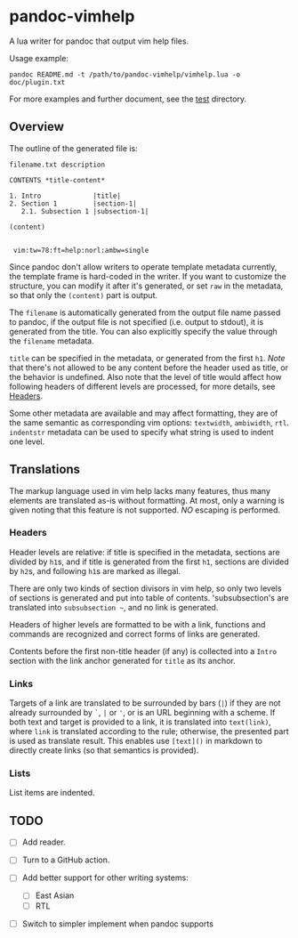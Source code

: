 # pandoc-vimhelp

A lua writer for pandoc that output vim help files.

Usage example:

```shell
pandoc README.md -t /path/to/pandoc-vimhelp/vimhelp.lua -o doc/plugin.txt
```

For more examples and further document, see the [test](test/) directory.

## Overview

The outline of the generated file is:

```
filename.txt description

CONTENTS *title-content*

1. Intro             |title|
2. Section 1         |section-1|
   2.1. Subsection 1 |subsection-1|

(content)


 vim:tw=78:ft=help:norl:ambw=single
```

Since pandoc don't allow writers to operate template metadata currently,
the template frame is hard-coded in the writer.
If you want to customize the structure, you can modify it after it's generated,
or set `raw` in the metadata, so that only the `(content)` part is output.

The `filename` is automatically generated from the output file name passed to pandoc,
if the output file is not specified (i.e. output to stdout),
it is generated from the title.
You can also explicitly specify the value through the `filename` metadata.

`title` can be specified in the metadata, or generated from the first `h1`.
*Note* that there's not allowed to be any content before the header used as title,
or the behavior is undefined.
Also note that the level of title would affect how following headers of different levels
are processed, for more details, see [Headers](#headers).

Some other metadata are available and may affect formatting,
they are of the same semantic as corresponding vim options:
`textwidth`, `ambiwidth`, `rtl`.
`indentstr` metadata can be used to specify what string is used to indent one level.

## Translations

The markup language used in vim help lacks many features,
thus many elements are translated as-is without formatting.
At most, only a warning is given noting that this feature is not supported.
*NO* escaping is performed.

### Headers

Header levels are relative: if title is specified in the metadata,
sections are divided by `h1`s,
and if title is generated from the first `h1`,
sections are divided by `h2`s, and following `h1`s are marked as illegal.

There are only two kinds of section divisors in vim help,
so only two levels of sections is generated and put into table of contents.
'subsubsection's are translated into `subsubsection ~`, and no link is generated.

Headers of higher levels are formatted to be with a link,
functions and commands are recognized and correct forms of links are generated.

Contents before the first non-title header (if any) is collected into a `Intro` section
with the link anchor generated for `title` as its anchor.

### Links

Targets of a link are translated to be surrounded by bars (`|`)
if they are not already surrounded by `` ` ``, `|` or `'`, or is an URL beginning with a scheme.
If both text and target is provided to a link, it is translated into `text(link)`,
where `link` is translated according to the rule;
otherwise, the presented part is used as translate result.
This enables use `[text]()` in markdown to directly create links (so that semantics is provided).

### Lists

List items are indented.

## TODO

- [ ] Add reader.

- [ ] Turn to a GitHub action.

- [ ] Add better support for other writing systems:

  - [ ] East Asian
  - [ ] RTL

- [ ] Switch to simpler implement when pandoc supports

